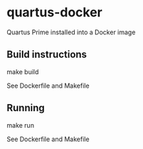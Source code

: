 # quartus-docker

Quartus Prime installed into a Docker image

## Build instructions

make build

See Dockerfile and Makefile

## Running

make run

See Dockerfile and Makefile
